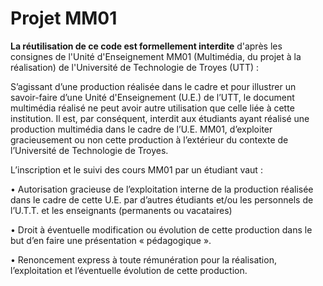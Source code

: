 # Projet MM01

**La réutilisation de ce code est formellement interdite** d'après les consignes de l'Unité d'Enseignement MM01 (Multimédia, du projet à la réalisation) de l'Université de Technologie de Troyes (UTT) :

S’agissant d’une production réalisée dans le cadre et pour illustrer un savoir-faire d’une Unité d'Enseignement (U.E.) de l’UTT, le document multimédia réalisé ne peut avoir autre utilisation que celle liée à cette institution. Il est, par conséquent, interdit aux étudiants ayant réalisé une production multimédia dans le cadre de l’U.E. MM01, d’exploiter gracieusement ou non cette production à l’extérieur du contexte de l’Université de Technologie de Troyes.

L’inscription et le suivi des cours MM01 par un étudiant vaut :

• Autorisation gracieuse de l’exploitation interne de la production réalisée
dans le cadre de cette U.E. par d’autres étudiants et/ou les personnels de
l’U.T.T. et les enseignants (permanents ou vacataires)

• Droit à éventuelle modification ou évolution de cette production dans le but
d’en faire une présentation « pédagogique ».

• Renoncement express à toute rémunération pour la réalisation, l’exploitation et
l’éventuelle évolution de cette production.
